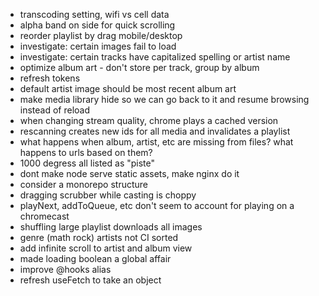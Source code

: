 - transcoding setting, wifi vs cell data
- alpha band on side for quick scrolling
- reorder playlist by drag mobile/desktop
- investigate: certain images fail to load
- investigate: certain tracks have capitalized spelling or artist name
- optimize album art - don't store per track, group by album
- refresh tokens
- default artist image should be most recent album art
- make media library hide so we can go back to it and resume browsing instead of reload
- when changing stream quality, chrome plays a cached version
- rescanning creates new ids for all media and invalidates a playlist
- what happens when album, artist, etc are missing from files? what happens to urls based on them?
- 1000 degress all listed as "piste"
- dont make node serve static assets, make nginx do it
- consider a monorepo structure
- dragging scrubber while casting is choppy
- playNext, addToQueue, etc don't seem to account for playing on a chromecast
- shuffling large playlist downloads all images
- genre (math rock) artists not CI sorted
- add infinite scroll to artist and album view
- made loading boolean a global affair
- improve @hooks alias
- refresh useFetch to take an object
